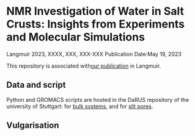 # NMR Investigation of Water in Salt Crusts: Insights from Experiments and Molecular Simulations

Langmuir 2023, XXXX, XXX, XXX-XXX
Publication Date:May 19, 2023

This repository is associated with[our publication](https://doi.org/10.1021/acs.langmuir.3c00036) in Langmuir.

## Data and script

Python and GROMACS scripts are hosted in the DaRUS repository of the university of Stuttgart: for [bulk systems](https://doi.org/10.18419/darus-3179), and for [slit pores](https://doi.org/10.18419/darus-3180).

## Vulgarisation



